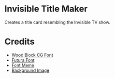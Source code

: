 # Invisible Title Maker

Creates a title card resembling the Invisible TV show.

# Credits
- [Wood Block CG Font](https://www.fontpalace.com/font-download/wood-block-cg/)
- [Futura Font](https://www.dafontfree.io/futura-font-free/)
- [Font Meme](https://fontmeme.com/invincible-tv-series-font/)
- [Background Image](https://www.reddit.com/r/MemeTemplatesOfficial/comments/vqwr0r/comment/iewarss/?utm_source=share&utm_medium=web3x&utm_name=web3xcss&utm_term=1&utm_content=share_button)